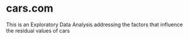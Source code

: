 # cars.com
This is an Exploratory Data Analysis addressing the factors that influence the residual values of cars
